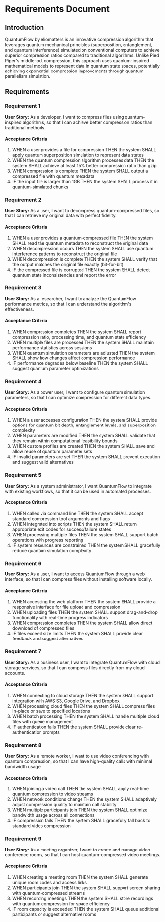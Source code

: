 # Requirements Document

## Introduction

QuantumFlow by eliomatters is an innovative compression algorithm that leverages quantum mechanical principles (superposition, entanglement, and quantum interference) simulated on conventional computers to achieve superior compression ratios compared to traditional algorithms. Unlike Pied Piper's middle-out compression, this approach uses quantum-inspired mathematical models to represent data in quantum state spaces, potentially achieving exponential compression improvements through quantum parallelism simulation.

## Requirements

### Requirement 1

**User Story:** As a developer, I want to compress files using quantum-inspired algorithms, so that I can achieve better compression ratios than traditional methods.

#### Acceptance Criteria

1. WHEN a user provides a file for compression THEN the system SHALL apply quantum superposition simulation to represent data states
2. WHEN the quantum compression algorithm processes data THEN the system SHALL achieve at least 15% better compression ratio than gzip
3. WHEN compression is complete THEN the system SHALL output a compressed file with quantum metadata
4. IF the input file is larger than 1GB THEN the system SHALL process it in quantum-simulated chunks

### Requirement 2

**User Story:** As a user, I want to decompress quantum-compressed files, so that I can retrieve my original data with perfect fidelity.

#### Acceptance Criteria

1. WHEN a user provides a quantum-compressed file THEN the system SHALL read the quantum metadata to reconstruct the original data
2. WHEN decompression occurs THEN the system SHALL use quantum interference patterns to reconstruct the original file
3. WHEN decompression is complete THEN the system SHALL verify that the output matches the original file exactly (bit-for-bit)
4. IF the compressed file is corrupted THEN the system SHALL detect quantum state inconsistencies and report the error

### Requirement 3

**User Story:** As a researcher, I want to analyze the QuantumFlow performance metrics, so that I can understand the algorithm's effectiveness.

#### Acceptance Criteria

1. WHEN compression completes THEN the system SHALL report compression ratio, processing time, and quantum state efficiency
2. WHEN multiple files are processed THEN the system SHALL maintain performance statistics across sessions
3. WHEN quantum simulation parameters are adjusted THEN the system SHALL show how changes affect compression performance
4. IF performance degrades below baseline THEN the system SHALL suggest quantum parameter optimizations

### Requirement 4

**User Story:** As a power user, I want to configure quantum simulation parameters, so that I can optimize compression for different data types.

#### Acceptance Criteria

1. WHEN a user accesses configuration THEN the system SHALL provide options for quantum bit depth, entanglement levels, and superposition complexity
2. WHEN parameters are modified THEN the system SHALL validate that they remain within computational feasibility bounds
3. WHEN custom profiles are created THEN the system SHALL save and allow reuse of quantum parameter sets
4. IF invalid parameters are set THEN the system SHALL prevent execution and suggest valid alternatives

### Requirement 5

**User Story:** As a system administrator, I want QuantumFlow to integrate with existing workflows, so that it can be used in automated processes.

#### Acceptance Criteria

1. WHEN called via command line THEN the system SHALL accept standard compression tool arguments and flags
2. WHEN integrated into scripts THEN the system SHALL return appropriate exit codes for success/failure states
3. WHEN processing multiple files THEN the system SHALL support batch operations with progress reporting
4. IF system resources are constrained THEN the system SHALL gracefully reduce quantum simulation complexity

### Requirement 6

**User Story:** As a user, I want to access QuantumFlow through a web interface, so that I can compress files without installing software locally.

#### Acceptance Criteria

1. WHEN accessing the web platform THEN the system SHALL provide a responsive interface for file upload and compression
2. WHEN uploading files THEN the system SHALL support drag-and-drop functionality with real-time progress indicators
3. WHEN compression completes THEN the system SHALL allow direct download of compressed files
4. IF files exceed size limits THEN the system SHALL provide clear feedback and suggest alternatives

### Requirement 7

**User Story:** As a business user, I want to integrate QuantumFlow with cloud storage services, so that I can compress files directly from my cloud accounts.

#### Acceptance Criteria

1. WHEN connecting to cloud storage THEN the system SHALL support integration with AWS S3, Google Drive, and Dropbox
2. WHEN processing cloud files THEN the system SHALL compress files in-place or save to specified locations
3. WHEN batch processing THEN the system SHALL handle multiple cloud files with queue management
4. IF authentication fails THEN the system SHALL provide clear re-authentication prompts

### Requirement 8

**User Story:** As a remote worker, I want to use video conferencing with quantum compression, so that I can have high-quality calls with minimal bandwidth usage.

#### Acceptance Criteria

1. WHEN joining a video call THEN the system SHALL apply real-time quantum compression to video streams
2. WHEN network conditions change THEN the system SHALL adaptively adjust compression quality to maintain call stability
3. WHEN multiple participants join THEN the system SHALL optimize bandwidth usage across all connections
4. IF compression fails THEN the system SHALL gracefully fall back to standard video compression

### Requirement 9

**User Story:** As a meeting organizer, I want to create and manage video conference rooms, so that I can host quantum-compressed video meetings.

#### Acceptance Criteria

1. WHEN creating a meeting room THEN the system SHALL generate unique room codes and access links
2. WHEN participants join THEN the system SHALL support screen sharing with quantum-compressed streams
3. WHEN recording meetings THEN the system SHALL store recordings with quantum compression for space efficiency
4. IF room capacity is exceeded THEN the system SHALL queue additional participants or suggest alternative rooms